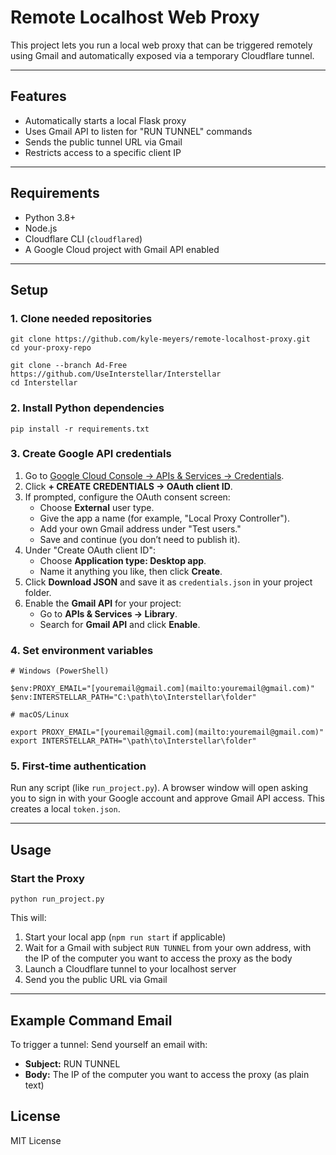 # Remote Localhost Web Proxy

This project lets you run a local web proxy that can be triggered remotely using Gmail and automatically exposed via a temporary Cloudflare tunnel.

---

## Features
- Automatically starts a local Flask proxy
- Uses Gmail API to listen for "RUN TUNNEL" commands
- Sends the public tunnel URL via Gmail
- Restricts access to a specific client IP

---

## Requirements
- Python 3.8+
- Node.js
- Cloudflare CLI (`cloudflared`)
- A Google Cloud project with Gmail API enabled

---

## Setup

### 1. Clone needed repositories
```
git clone https://github.com/kyle-meyers/remote-localhost-proxy.git
cd your-proxy-repo
```

```
git clone --branch Ad-Free https://github.com/UseInterstellar/Interstellar
cd Interstellar
```

### 2. Install Python dependencies
```
pip install -r requirements.txt
```

### 3. Create Google API credentials

1. Go to [Google Cloud Console → APIs & Services → Credentials](https://console.cloud.google.com/apis/credentials).
2. Click **+ CREATE CREDENTIALS → OAuth client ID**.
3. If prompted, configure the OAuth consent screen:
   * Choose **External** user type.
   * Give the app a name (for example, "Local Proxy Controller").
   * Add your own Gmail address under "Test users."
   * Save and continue (you don’t need to publish it).
4. Under "Create OAuth client ID":
   * Choose **Application type: Desktop app**.
   * Name it anything you like, then click **Create**.
5. Click **Download JSON** and save it as `credentials.json` in your project folder.
6. Enable the **Gmail API** for your project:
   * Go to **APIs & Services → Library**.
   * Search for **Gmail API** and click **Enable**.


### 4. Set environment variables
```
# Windows (PowerShell)

$env:PROXY_EMAIL="[youremail@gmail.com](mailto:youremail@gmail.com)"
$env:INTERSTELLAR_PATH="C:\path\to\Interstellar\folder"

# macOS/Linux

export PROXY_EMAIL="[youremail@gmail.com](mailto:youremail@gmail.com)"
export INTERSTELLAR_PATH="\path\to\Interstellar\folder"
```

### 5. First-time authentication
Run any script (like `run_project.py`). A browser window will open asking you to sign in with your Google account and approve Gmail API access. This creates a local `token.json`.

---

## Usage

### Start the Proxy
```
python run_project.py
```

This will:
1. Start your local app (`npm run start` if applicable)
2. Wait for a Gmail with subject `RUN TUNNEL` from your own address, with the IP of the computer you want to access the proxy as the body
3. Launch a Cloudflare tunnel to your localhost server
4. Send you the public URL via Gmail

---

## Example Command Email

To trigger a tunnel:
Send yourself an email with:
- **Subject:** RUN TUNNEL
- **Body:** The IP of the computer you want to access the proxy (as plain text)
  
## License
MIT License
